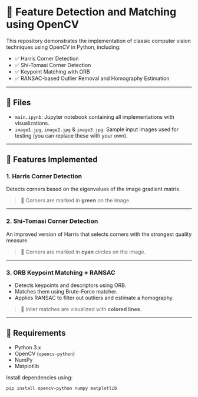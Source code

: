 # 🧠 Feature Detection and Matching using OpenCV

This repository demonstrates the implementation of classic computer vision techniques using OpenCV in Python, including:

- ✅ Harris Corner Detection
- ✅ Shi-Tomasi Corner Detection
- ✅ Keypoint Matching with ORB
- ✅ RANSAC-based Outlier Removal and Homography Estimation

---

## 📁 Files

- `main.ipynb`: Jupyter notebook containing all implementations with visualizations.
- `image1.jpg`, `image2.jpg` & `image3.jpg`: Sample input images used for testing (you can replace these with your own).

---

## 📌 Features Implemented

### 1. Harris Corner Detection
Detects corners based on the eigenvalues of the image gradient matrix.

> 📍 Corners are marked in **green** on the image.

---

### 2. Shi-Tomasi Corner Detection
An improved version of Harris that selects corners with the strongest quality measure.

> 📍 Corners are marked in **cyan** circles on the image.

---

### 3. ORB Keypoint Matching + RANSAC
- Detects keypoints and descriptors using ORB.
- Matches them using Brute-Force matcher.
- Applies RANSAC to filter out outliers and estimate a homography.

> 📍 Inlier matches are visualized with **colored lines**.

---

## 🔧 Requirements

- Python 3.x
- OpenCV (`opencv-python`)
- NumPy
- Matplotlib

Install dependencies using:

```bash
pip install opencv-python numpy matplotlib
